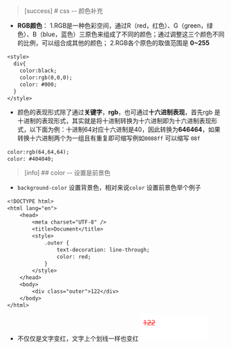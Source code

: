 >[success] # css -- 颜色补充
* **RGB颜色**：
1.RGB是一种色彩空间，通过R（red，红色）、G（green，绿色）、B（blue，蓝色）三原色来组成了不同的颜色；通过调整这三个颜色不同的比例，可以组合成其他的颜色；
2.RGB各个原色的取值范围是 **0~255**
~~~
<style>
  div{
    color:black;
    color:rgb(0,0,0);
    color: #000;
  }
</style>
~~~
* 颜色的表现形式除了通过**关键字**，**rgb**，也可通过**十六进制表现**，首先rgb 是十进制的表现形式，其实就是将十进制转换为十六进制即为十六进制表现形式，以下面为例：十进制64对应十六进制是40，因此转换为**646464**，如果转换十六进制两个为一组且有重复即可缩写例如`0088ff` 可以缩写 `08f`
~~~
color:rgb(64,64,64);
color: #404040;
~~~

>[info] ## color -- 设置是前景色
* `background-color` 设置背景色，相对来说`color` 设置前景色举个例子
~~~
<!DOCTYPE html>
<html lang="en">
    <head>
        <meta charset="UTF-8" />
        <title>Document</title>
        <style>
            .outer {
                text-decoration: line-through;
                color: red;
            }
        </style>
    </head>
    <body>
        <div class="outer">122</div>
    </body>
</html>

~~~
* 不仅仅是文字变红，文字上个划线一样也变红
![](images/screenshot_1650608592057.png)